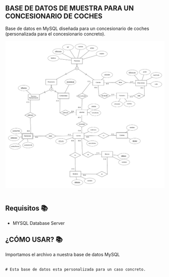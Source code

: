 ## BASE DE DATOS DE MUESTRA PARA UN CONCESIONARIO DE COCHES
Base de datos en MySQL diseñada para un concesionario de coches (personalizada para el concesionario concreto).
<br>

<div align="center">
<img src="https://github.com/Sonklol/base-de-datos-concesionario/blob/main/Ejemplo_Modelo_Entidad_Relacion_ConcesionarioCoches.png?raw=true"/>
</div>
<br>

## Requisitos 📚
- MYSQL Database Server

## ¿CÓMO USAR? 📚
Importamos el archivo a nuestra base de datos MySQL
<br>

```

# Esta base de datos esta personalizada para un caso concreto.
